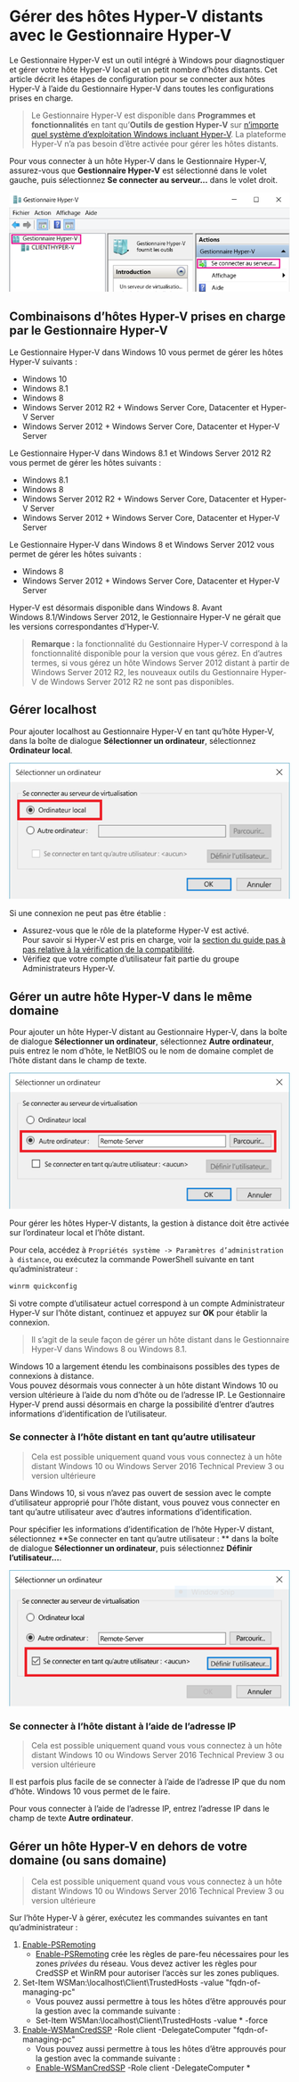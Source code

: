 # Gérer des hôtes Hyper-V distants avec le Gestionnaire Hyper-V

Le Gestionnaire Hyper-V est un outil intégré à Windows pour diagnostiquer et gérer votre hôte Hyper-V local et un petit nombre d’hôtes distants. Cet article décrit les étapes de configuration pour se connecter aux hôtes Hyper-V à l’aide du Gestionnaire Hyper-V dans toutes les configurations prises en charge.

> Le Gestionnaire Hyper-V est disponible dans **Programmes et fonctionnalités** en tant qu’**Outils de gestion Hyper-V** sur [n’importe quel système d’exploitation Windows incluant Hyper-V](../quick_start/walkthrough_compatibility.md#OperatingSystemRequirements). La plateforme Hyper-V n’a pas besoin d’être activée pour gérer les hôtes distants.

Pour vous connecter à un hôte Hyper-V dans le Gestionnaire Hyper-V, assurez-vous que **Gestionnaire Hyper-V** est sélectionné dans le volet gauche, puis sélectionnez **Se connecter au serveur...** dans le volet droit.

![](media/HyperVManager-ConnectToHost.png)

## Combinaisons d’hôtes Hyper-V prises en charge par le Gestionnaire Hyper-V

Le Gestionnaire Hyper-V dans Windows 10 vous permet de gérer les hôtes Hyper-V suivants :
* Windows 10
* Windows 8.1
* Windows 8
* Windows Server 2012 R2 + Windows Server Core, Datacenter et Hyper-V Server
* Windows Server 2012 + Windows Server Core, Datacenter et Hyper-V Server

Le Gestionnaire Hyper-V dans Windows 8.1 et Windows Server 2012 R2 vous permet de gérer les hôtes suivants :
* Windows 8.1
* Windows 8
* Windows Server 2012 R2 + Windows Server Core, Datacenter et Hyper-V Server
* Windows Server 2012 + Windows Server Core, Datacenter et Hyper-V Server

Le Gestionnaire Hyper-V dans Windows 8 et Windows Server 2012 vous permet de gérer les hôtes suivants :
* Windows 8
* Windows Server 2012 + Windows Server Core, Datacenter et Hyper-V Server

Hyper-V est désormais disponible dans Windows 8. Avant Windows 8.1/Windows Server 2012, le Gestionnaire Hyper-V ne gérait que les versions correspondantes d’Hyper-V.

> **Remarque :** la fonctionnalité du Gestionnaire Hyper-V correspond à la fonctionnalité disponible pour la version que vous gérez. En d’autres termes, si vous gérez un hôte Windows Server 2012 distant à partir de Windows Server 2012 R2, les nouveaux outils du Gestionnaire Hyper-V de Windows Server 2012 R2 ne sont pas disponibles.

## Gérer localhost

Pour ajouter localhost au Gestionnaire Hyper-V en tant qu’hôte Hyper-V, dans la boîte de dialogue **Sélectionner un ordinateur**, sélectionnez **Ordinateur local**.

![](media/HyperVManager-ConnectToLocalHost.png)

Si une connexion ne peut pas être établie :
*  Assurez-vous que le rôle de la plateforme Hyper-V est activé.  
    Pour savoir si Hyper-V est pris en charge, voir la [section du guide pas à pas relative à la vérification de la compatibilité](../quick_start/walkthrough_compatibility.md).
*  Vérifiez que votre compte d’utilisateur fait partie du groupe Administrateurs Hyper-V.


## Gérer un autre hôte Hyper-V dans le même domaine

Pour ajouter un hôte Hyper-V distant au Gestionnaire Hyper-V, dans la boîte de dialogue **Sélectionner un ordinateur**, sélectionnez **Autre ordinateur**, puis entrez le nom d’hôte, le NetBIOS ou le nom de domaine complet de l’hôte distant dans le champ de texte.

![](media/HyperVManager-ConnectToRemoteHost.png)

Pour gérer les hôtes Hyper-V distants, la gestion à distance doit être activée sur l’ordinateur local et l’hôte distant.

Pour cela, accédez à `Propriétés système -> Paramètres d’administration à distance`, ou exécutez la commande PowerShell suivante en tant qu’administrateur :

``` PowerShell
winrm quickconfig
```

Si votre compte d’utilisateur actuel correspond à un compte Administrateur Hyper-V sur l’hôte distant, continuez et appuyez sur **OK** pour établir la connexion.

> Il s’agit de la seule façon de gérer un hôte distant dans le Gestionnaire Hyper-V dans Windows 8 ou Windows 8.1.


Windows 10 a largement étendu les combinaisons possibles des types de connexions à distance.  
Vous pouvez désormais vous connecter à un hôte distant Windows 10 ou version ultérieure à l’aide du nom d’hôte ou de l’adresse IP. Le Gestionnaire Hyper-V prend aussi désormais en charge la possibilité d’entrer d’autres informations d’identification de l’utilisateur.


### Se connecter à l’hôte distant en tant qu’autre utilisateur

> Cela est possible uniquement quand vous vous connectez à un hôte distant Windows 10 ou Windows Server 2016 Technical Preview 3 ou version ultérieure

Dans Windows 10, si vous n’avez pas ouvert de session avec le compte d’utilisateur approprié pour l’hôte distant, vous pouvez vous connecter en tant qu’autre utilisateur avec d’autres informations d’identification.

Pour spécifier les informations d’identification de l’hôte Hyper-V distant, sélectionnez **Se connecter en tant qu’autre utilisateur : ** dans la boîte de dialogue **Sélectionner un ordinateur**, puis sélectionnez **Définir l’utilisateur...**.

![](media/HyperVManager-ConnectToRemoteHostAltCreds.png)


### Se connecter à l’hôte distant à l’aide de l’adresse IP

> Cela est possible uniquement quand vous vous connectez à un hôte distant Windows 10 ou Windows Server 2016 Technical Preview 3 ou version ultérieure

Il est parfois plus facile de se connecter à l’aide de l’adresse IP que du nom d’hôte. Windows 10 vous permet de le faire.

Pour vous connecter à l’aide de l’adresse IP, entrez l’adresse IP dans le champ de texte **Autre ordinateur**.


## Gérer un hôte Hyper-V en dehors de votre domaine (ou sans domaine)

> Cela est possible uniquement quand vous vous connectez à un hôte distant Windows 10 ou Windows Server 2016 Technical Preview 3 ou version ultérieure

Sur l’hôte Hyper-V à gérer, exécutez les commandes suivantes en tant qu’administrateur :

1.  [Enable-PSRemoting](https://technet.microsoft.com/en-us/library/hh849694.aspx)
    * [Enable-PSRemoting](https://technet.microsoft.com/en-us/library/hh849694.aspx) crée les règles de pare-feu nécessaires pour les zones *privées* du réseau. Vous devez activer les règles pour CredSSP et WinRM pour autoriser l’accès sur les zones publiques.
2. Set-Item WSMan:\localhost\Client\TrustedHosts -value "fqdn-of-managing-pc"
    * Vous pouvez aussi permettre à tous les hôtes d’être approuvés pour la gestion avec la commande suivante :
    * Set-Item WSMan:\localhost\Client\TrustedHosts -value * -force
3. [Enable-WSManCredSSP](https://technet.microsoft.com/en-us/library/hh849872.aspx) -Role client -DelegateComputer "fqdn-of-managing-pc"
    * Vous pouvez aussi permettre à tous les hôtes d’être approuvés pour la gestion avec la commande suivante :
    * [Enable-WSManCredSSP](https://technet.microsoft.com/en-us/library/hh849872.aspx) -Role client -DelegateComputer *




